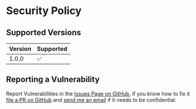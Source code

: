 # Security Policy

## Supported Versions


| Version | Supported          |
| ------- | ------------------ |
| 1.0.0  | :white_check_mark: |


## Reporting a Vulnerability

Report Vulnerabilities in the [Issues Page on GitHub](https://github.com/doobdev/doob/issues), if you know how to fix it [file a PR on GitHub](https://github.com/doobdev/doob/pulls) and [send me an email](mailto:mmattbtw@pm.me) if it needs to be confidential.
